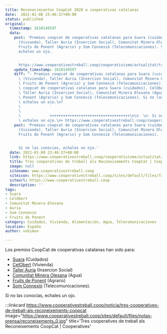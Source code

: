 ```yaml
---
title: Reconocimientos CoopCat 2020 a cooperativas catalanas 
date:  2021-01-08 23:46:37+00:00
status: published
original:
  timestamp: 1610149597
  data:
    post: 'Premios coopcat de cooperativas catalanas para Suara (cuidados), CelObert
      (Vivienda), Taller Auria (Insercion Social), Comunitat Minera Olesana (Agua),
      Fruits de Ponent (Agrario) y Som Connexió (Telecomunicaciones). Si no las conocias,
      echales un ojo.


      https://www.cooperativestreball.coop/cooperativisme/actualitat/tres-cooperatives-treball-als-reconeixements-coopcat'
    update_timestamp: 1610149597
    diff: "- Premios coopcat de cooperativas catalanas para Suara (cuidados), CelObert\
      \ (Vivienda), Taller Auria (Insercion Social), Comunitat Minera Olesana (Agua),\
      \ Fruits de Ponent (Agrario) y Som Connexió (Telecomunicaciones).\n+ Premios\
      \ coopcat de cooperativas catalanas para Suara (cuidados), CelObert (Vivienda),\
      \ Taller Auria (Insercion Social), Comunitat Minera Olesana (Agua), Fruits de\
      \ Ponent (Agrario) y Som Connexió (Telecomunicaciones). Si no las conocias,\
      \ echales un ojo.\n?                                                       \
      \                                                                          \
      \                                                                          \
      \             ++++++++++++++++++++++++++++++++++++\n\n  \n- Si no las conocias,\
      \ echales un ojo.\n+ https://www.cooperativestreball.coop/cooperativisme/actualitat/tres-cooperatives-treball-als-reconeixements-coopcat"
    past: 'Premios coopcat de cooperativas catalanas para Suara (cuidados), CelObert
      (Vivienda), Taller Auria (Insercion Social), Comunitat Minera Olesana (Agua),
      Fruits de Ponent (Agrario) y Som Connexió (Telecomunicaciones).


      Si no las conocias, echales un ojo.'
  date: 2021-01-08 23:46:37+00:00
  link: https://www.cooperativestreball.coop/cooperativisme/actualitat/tres-cooperatives-treball-als-reconeixements-coopcat
  title: Tres cooperatives de treball als Reconeixements CoopCat | Cooperatives
  image: null
  sitename: www.cooperativestreball.coop
  siteicon: https://www.cooperativestreball.coop/sites/default/files/favicon_0.ico
  siteurl: https://www.cooperativestreball.coop
  description: ''
tags:
- Suara
- CelObert
- Comunitat Minera Olesana
- Auria
- Som Connexió
- Fruits de Ponent
category: Cuidados, Vivienda, Alimentación, Agua, Telecomunicaciones
location: España
author: vokimon

---
```

Los premios CoopCat de cooperativas catalanas han sido para:

- [Suara] (Cuidados)
- [CelObert] (Vivienda)
- [Taller Auria] (Insercion Social)
- [Comunitat Minera Olesana] (Agua)
- [Fruits de Ponent] (Agrario)
- [Som Connexió] (Telecomunicaciones).

Si no las conocias, echales un ojo.

[Suara]: https://suara.coop
[CelObert]: https://celobert.coop
[Taller Auria]: https://www.auria.org
[Comunitat Minera Olesana]: https://www.cmineraolesana.es/
[Fruits de Ponent]: https://fruitsponent.com
[Som Connexió]: https://somconnexio.coop



:::linkcard https://www.cooperativestreball.coop/noticia/tres-cooperatives-de-treball-als-reconeixements-coopcat image="https://www.cooperativestreball.coop/sites/default/files/notas-prensa/reconeixements_0.jpg" title='Tres cooperatives de treball als Reconeixements CoopCat | Cooperatives'


